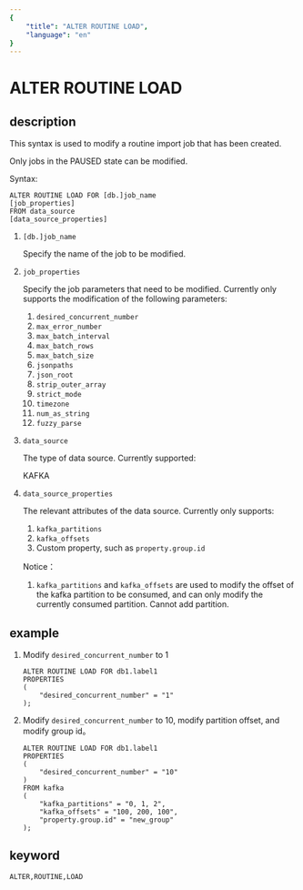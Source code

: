 ```yaml
---
{
    "title": "ALTER ROUTINE LOAD",
    "language": "en"
}
---
```


<!-- 
Licensed to the Apache Software Foundation (ASF) under one
or more contributor license agreements.  See the NOTICE file
distributed with this work for additional information
regarding copyright ownership.  The ASF licenses this file
to you under the Apache License, Version 2.0 (the
"License"); you may not use this file except in compliance
with the License.  You may obtain a copy of the License at

  http://www.apache.org/licenses/LICENSE-2.0

Unless required by applicable law or agreed to in writing,
software distributed under the License is distributed on an
"AS IS" BASIS, WITHOUT WARRANTIES OR CONDITIONS OF ANY
KIND, either express or implied.  See the License for the
specific language governing permissions and limitations
under the License.
-->

# ALTER ROUTINE LOAD
## description

This syntax is used to modify a routine import job that has been created.

Only jobs in the PAUSED state can be modified.

Syntax:

    ALTER ROUTINE LOAD FOR [db.]job_name
    [job_properties]
    FROM data_source
    [data_source_properties]

1. `[db.]job_name`

    Specify the name of the job to be modified.

2. `job_properties`

    Specify the job parameters that need to be modified. Currently only supports the modification of the following parameters:
    
    1. `desired_concurrent_number`
    2. `max_error_number`
    3. `max_batch_interval`
    4. `max_batch_rows`
    5. `max_batch_size`
    6. `jsonpaths`
    7. `json_root`
    8. `strip_outer_array`
    9. `strict_mode`
    10. `timezone`
    11. `num_as_string`
    12. `fuzzy_parse`


3. `data_source`

    The type of data source. Currently supported:

    KAFKA

4. `data_source_properties`

    The relevant attributes of the data source. Currently only supports:
    
    1. `kafka_partitions`
    2. `kafka_offsets`
    3. Custom property, such as `property.group.id`
    
    Notice：
    
    1. `kafka_partitions` and `kafka_offsets` are used to modify the offset of the kafka partition to be consumed, and can only modify the currently consumed partition. Cannot add partition.

## example

1. Modify `desired_concurrent_number` to 1

    ```
    ALTER ROUTINE LOAD FOR db1.label1
    PROPERTIES
    (
        "desired_concurrent_number" = "1"
    );
    ```

2.  Modify `desired_concurrent_number` to 10, modify partition offset, and modify group id。

    ```
    ALTER ROUTINE LOAD FOR db1.label1
    PROPERTIES
    (
        "desired_concurrent_number" = "10"
    )
    FROM kafka
    (
        "kafka_partitions" = "0, 1, 2",
        "kafka_offsets" = "100, 200, 100",
        "property.group.id" = "new_group"
    );
    ```


## keyword

    ALTER,ROUTINE,LOAD

